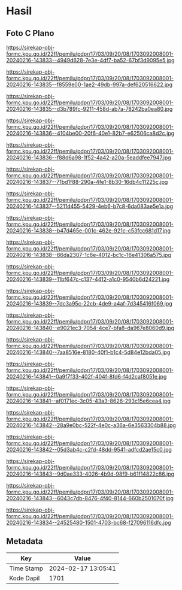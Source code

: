 # Hasil

## Foto C Plano

https://sirekap-obj-formc.kpu.go.id/22ff/pemilu/pdpr/17/03/09/20/08/1703092008001-20240216-143833--4949d628-7e3e-4df7-ba52-67bf3d9095e5.jpg

https://sirekap-obj-formc.kpu.go.id/22ff/pemilu/pdpr/17/03/09/20/08/1703092008001-20240216-143835--f8559e00-1ae2-49db-997a-def620516622.jpg

https://sirekap-obj-formc.kpu.go.id/22ff/pemilu/pdpr/17/03/09/20/08/1703092008001-20240216-143835--d3b789fc-9211-458d-ab7a-78242ba0ea80.jpg

https://sirekap-obj-formc.kpu.go.id/22ff/pemilu/pdpr/17/03/09/20/08/1703092008001-20240216-143836--4104be00-20f6-40e1-82b7-e62506ca8d2c.jpg

https://sirekap-obj-formc.kpu.go.id/22ff/pemilu/pdpr/17/03/09/20/08/1703092008001-20240216-143836--f88d6a98-1f52-4a42-a20a-5eaddfee7947.jpg

https://sirekap-obj-formc.kpu.go.id/22ff/pemilu/pdpr/17/03/09/20/08/1703092008001-20240216-143837--71bd1f88-290a-4fe1-8b30-16db4c11225c.jpg

https://sirekap-obj-formc.kpu.go.id/22ff/pemilu/pdpr/17/03/09/20/08/1703092008001-20240216-143837--5211d455-5429-4eb6-b7c8-6da083ae5e1a.jpg

https://sirekap-obj-formc.kpu.go.id/22ff/pemilu/pdpr/17/03/09/20/08/1703092008001-20240216-143838--b47d465e-001c-462e-921c-c53fcc681d17.jpg

https://sirekap-obj-formc.kpu.go.id/22ff/pemilu/pdpr/17/03/09/20/08/1703092008001-20240216-143838--66da2307-1c6e-4012-bc1c-16e41306a575.jpg

https://sirekap-obj-formc.kpu.go.id/22ff/pemilu/pdpr/17/03/09/20/08/1703092008001-20240216-143839--11bf647c-c137-4412-a1c0-9540b6d24221.jpg

https://sirekap-obj-formc.kpu.go.id/22ff/pemilu/pdpr/17/03/09/20/08/1703092008001-20240216-143839--7dc3a95c-22cb-4de9-a4af-7d345416f069.jpg

https://sirekap-obj-formc.kpu.go.id/22ff/pemilu/pdpr/17/03/09/20/08/1703092008001-20240216-143840--e9021ec3-7054-4ce7-bfa8-da967e8060d9.jpg

https://sirekap-obj-formc.kpu.go.id/22ff/pemilu/pdpr/17/03/09/20/08/1703092008001-20240216-143840--7aa8516e-8180-40f1-b1c4-5d84e12bda05.jpg

https://sirekap-obj-formc.kpu.go.id/22ff/pemilu/pdpr/17/03/09/20/08/1703092008001-20240216-143841--0a9f7f33-402f-404f-8fd6-f4d2caf8051e.jpg

https://sirekap-obj-formc.kpu.go.id/22ff/pemilu/pdpr/17/03/09/20/08/1703092008001-20240216-143841--af0171ec-3c05-43a3-8626-293c15e6cea4.jpg

https://sirekap-obj-formc.kpu.go.id/22ff/pemilu/pdpr/17/03/09/20/08/1703092008001-20240216-143842--28a9e0bc-522f-4e0c-a36a-6e3563304b88.jpg

https://sirekap-obj-formc.kpu.go.id/22ff/pemilu/pdpr/17/03/09/20/08/1703092008001-20240216-143842--05d3ab4c-c2fd-48dd-9541-adfcd2ae15c0.jpg

https://sirekap-obj-formc.kpu.go.id/22ff/pemilu/pdpr/17/03/09/20/08/1703092008001-20240216-143843--9d0ae333-4026-4b9d-98f9-b61f14822c86.jpg

https://sirekap-obj-formc.kpu.go.id/22ff/pemilu/pdpr/17/03/09/20/08/1703092008001-20240216-143843--6043c7db-8476-4f40-8144-660b2501070f.jpg

https://sirekap-obj-formc.kpu.go.id/22ff/pemilu/pdpr/17/03/09/20/08/1703092008001-20240216-143834--24525480-1501-4703-bc68-f27096116dfc.jpg


## Metadata

| Key        | Value               |
| ---------- | ------------------- |
| Time Stamp | 2024-02-17 13:05:41 |
| Kode Dapil | 1701                |




